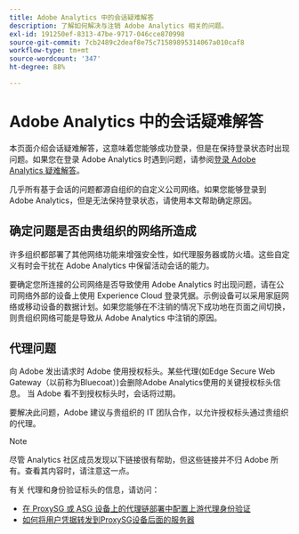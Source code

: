 ```yaml
---
title: Adobe Analytics 中的会话疑难解答
description: 了解如何解决与注销 Adobe Analytics 相关的问题。
exl-id: 191250ef-8313-47be-9717-046cce870998
source-git-commit: 7cb2489c2deaf8e75c71589895314067a010caf8
workflow-type: tm+mt
source-wordcount: '347'
ht-degree: 88%

---
```


# Adobe Analytics 中的会话疑难解答

本页面介绍会话疑难解答，这意味着您能够成功登录，但是在保持登录状态时出现问题。如果您在登录 Adobe Analytics 时遇到问题，请参阅[登录 Adobe Analytics 疑难解答](troubleshoot-login.md)。

几乎所有基于会话的问题都源自组织的自定义公司网络。如果您能够登录到 Adobe Analytics，但是无法保持登录状态，请使用本文帮助确定原因。

## 确定问题是否由贵组织的网络所造成

许多组织都部署了其他网络功能来增强安全性，如代理服务器或防火墙。这些自定义有时会干扰在 Adobe Analytics 中保留活动会话的能力。

要确定您所连接的公司网络是否导致使用 Adobe Analytics 时出现问题，请在公司网络外部的设备上使用 Experience Cloud 登录凭据。示例设备可以采用家庭网络或移动设备的数据计划。如果您能够在不注销的情况下成功地在页面之间切换，则贵组织网络可能是导致从 Adobe Analytics 中注销的原因。

## 代理问题

向 Adobe 发出请求时 Adobe 使用授权标头。某些代理(如Edge Secure Web Gateway（以前称为Bluecoat）)会删除Adobe Analytics使用的关键授权标头信息。 当 Adobe 看不到授权标头时，会话将过期。

要解决此问题，Adobe 建议与贵组织的 IT 团队合作，以允许授权标头通过贵组织的代理。

>[!NOTE]
>
> 尽管 Analytics 社区成员发现以下链接很有帮助，但这些链接并不归 Adobe 所有。查看其内容时，请注意这一点。

有关 代理和身份验证标头的信息，请访问：

* [在 ProxySG 或 ASG 设备上的代理链部署中配置上游代理身份验证](https://knowledge.broadcom.com/external/article/169255/configure-upstream-proxy-authentication.html)
* [如何将用户凭据转发到ProxySG设备后面的服务器](https://knowledge.broadcom.com/external/article/165859/how-to-forward-user-credentials-to-a-ser.html)

